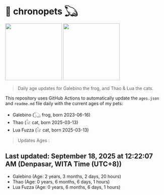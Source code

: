 # 🐾 chronopets 𓆏
<img src="https://github.com/user-attachments/assets/802b3632-7c4b-4232-a3a0-8b1d8fa6f04d" widht=180 height=180 >
<img src="https://github.com/user-attachments/assets/16687005-7ebb-4607-be57-0c8e528fed06" widht=180 height=180 >

> Daily age updates for Galebino the frog, and Thao & Lua the cats.

This repository uses GitHub Actions to automatically update the `ages.json` and `readme.md` file daily with the current ages of my pets: <br>
- Galebino (𓆏 frog, born 2023-06-16)
- Thao (𓃠 cat, born 2025-03-13)
- Lua Fuzza (𓃠 cat, born 2025-03-13)

> Updates Ages :

## Last updated: September 18, 2025 at 12:22:07 AM (Denpasar, WITA Time (UTC+8))

- Galebino (Age: 2 years, 3 months, 2 days, 20 hours)
- Thao (Age: 0 years, 6 months, 6 days, 1 hours)
- Lua Fuzza (Age: 0 years, 6 months, 6 days, 1 hours)

